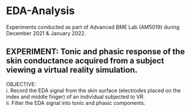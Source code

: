 # EDA-Analysis

Experiments conducted as part of Advanced BME Lab (AM5019) during December 2021 & January 2022.

## EXPERIMENT: Tonic and phasic response of the skin conductance acquired from a subject viewing a virtual reality simulation.

OBJECTIVE: </br>
i. Record the EDA signal from the skin surface (electrodes placed on the index and middle finger) of an individual subjected to VR. </br>
ii. Filter the EDA signal into tonic and phasic components. </br>
